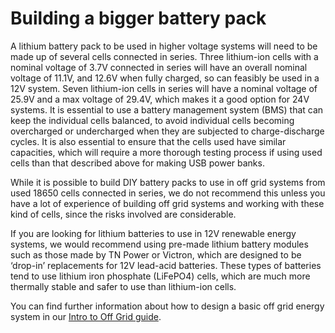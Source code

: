 # Building a bigger battery pack

A lithium battery pack to be used in higher voltage systems will need to be made up of several cells connected in series. Three lithium-ion cells with a nominal voltage of 3.7V connected in series will have an overall nominal voltage of 11.1V, and 12.6V when fully charged, so can feasibly be used in a 12V system. Seven lithium-ion cells in series will have a nominal voltage of 25.9V and a max voltage of 29.4V, which makes it a good option for 24V systems. It is essential to use a battery management system (BMS) that can keep the individual cells balanced, to avoid individual cells becoming overcharged or undercharged when they are subjected to charge-discharge cycles. It is also essential to ensure that the cells used have similar capacities, which will require a more thorough testing process if using used cells than that described above for making USB power banks. 

While it is possible to build DIY battery packs to use in off grid systems from used 18650 cells connected in series, we do not recommend this unless you have a lot of experience of building off grid systems and working with these kind of cells, since the risks involved are considerable.

If you are looking for lithium batteries to use in 12V renewable energy systems, we would recommend using pre-made lithium battery modules such as those made by TN Power or Victron, which are designed to be ‘drop-in’ replacements for 12V lead-acid batteries. These types of batteries tend to use lithium iron phosphate (LiFePO4) cells, which are much more thermally stable and safer to use than lithium-ion cells.

You can find further information about how to design a basic off grid energy system in our [Intro to Off Grid guide](https://www.demandenergyequality.org/get-started-with-offgrid).